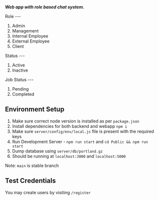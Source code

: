 ***Web app with role based chat system.***


Role --- 
1. Admin
2. Management
3. Internal Employee
4. External Employee
5. Client

Status ---
1. Active
2. Inactive

Job Status ---
1. Pending
2. Completed


## Environment Setup

 1. Make sure correct node version is installed as per `package.json` 
 2. Install dependencies for both backend and webapp `npm i`
 3. Make sure `server/config/env/local.js` file is present with the required keys
 4. Run Development Server -  `npm run start` and `cd Public && npm run start`
 5. Dump database using `server/db/portland.gz`
 6. Should be running at `localhost:3000` and `localhost:5000`

Note: `main` is stable branch

## Test Credentials

You may create users by visiting `/register`